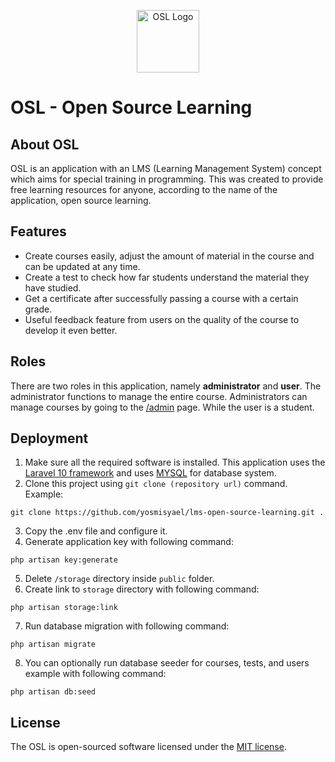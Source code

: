 <p align="center"><img src="public/favicon.ico" width="100" alt="OSL Logo"></p>

# OSL - Open Source Learning

## About OSL

OSL is an application with an LMS (Learning Management System) concept which aims for special training in programming. This was created to provide free learning resources for anyone, according to the name of the application, open source learning.

## Features
- Create courses easily, adjust the amount of material in the course and can be updated at any time.
- Create a test to check how far students understand the material they have studied.
- Get a certificate after successfully passing a course with a certain grade.
- Useful feedback feature from users on the quality of the course to develop it even better.

## Roles
There are two roles in this application, namely **administrator** and **user**. The administrator functions to manage the entire course. Administrators can manage courses by going to the [/admin](#) page. While the user is a student.

## Deployment
1. Make sure all the required software is installed. This application uses the [Laravel 10 framework](https://laravel.com/docs/10.x/releases) and uses [MYSQL](https://www.mysql.com/) for database system.
2. Clone this project using `git clone (repository url)` command. Example:
```
git clone https://github.com/yosmisyael/lms-open-source-learning.git .
```
3. Copy the .env file and configure it.
4. Generate application key with following command:
```
php artisan key:generate
```
5. Delete `/storage` directory inside `public` folder.
6. Create link to `storage` directory with following command:
```
php artisan storage:link
```
7. Run database migration with following command:
```
php artisan migrate
```
8. You can optionally run database seeder for courses, tests, and users example with following command:
```
php artisan db:seed
```

## License
The OSL is open-sourced software licensed under the [MIT license](https://opensource.org/license/mit/).